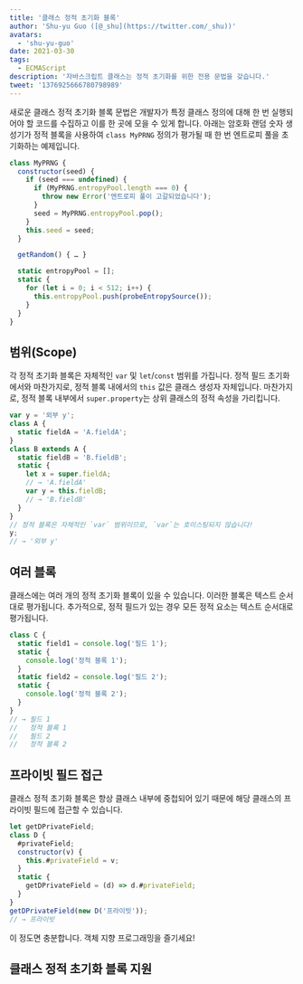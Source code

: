 ```yaml
---
title: '클래스 정적 초기화 블록'
author: 'Shu-yu Guo ([@_shu](https://twitter.com/_shu))'
avatars:
  - 'shu-yu-guo'
date: 2021-03-30
tags:
  - ECMAScript
description: '자바스크립트 클래스는 정적 초기화를 위한 전용 문법을 갖습니다.'
tweet: '1376925666780798989'
---
```

새로운 클래스 정적 초기화 블록 문법은 개발자가 특정 클래스 정의에 대해 한 번 실행되어야 할 코드를 수집하고 이를 한 곳에 모을 수 있게 합니다. 아래는 암호화 랜덤 숫자 생성기가 정적 블록을 사용하여 `class MyPRNG` 정의가 평가될 때 한 번 엔트로피 풀을 초기화하는 예제입니다.

<!--truncate-->
```js
class MyPRNG {
  constructor(seed) {
    if (seed === undefined) {
      if (MyPRNG.entropyPool.length === 0) {
        throw new Error('엔트로피 풀이 고갈되었습니다');
      }
      seed = MyPRNG.entropyPool.pop();
    }
    this.seed = seed;
  }

  getRandom() { … }

  static entropyPool = [];
  static {
    for (let i = 0; i < 512; i++) {
      this.entropyPool.push(probeEntropySource());
    }
  }
}
```

## 범위(Scope)

각 정적 초기화 블록은 자체적인 `var` 및 `let`/`const` 범위를 가집니다. 정적 필드 초기화에서와 마찬가지로, 정적 블록 내에서의 `this` 값은 클래스 생성자 자체입니다. 마찬가지로, 정적 블록 내부에서 `super.property`는 상위 클래스의 정적 속성을 가리킵니다.

```js
var y = '외부 y';
class A {
  static fieldA = 'A.fieldA';
}
class B extends A {
  static fieldB = 'B.fieldB';
  static {
    let x = super.fieldA;
    // → 'A.fieldA'
    var y = this.fieldB;
    // → 'B.fieldB'
  }
}
// 정적 블록은 자체적인 `var` 범위이므로, `var`는 호이스팅되지 않습니다!
y;
// → '외부 y'
```

## 여러 블록

클래스에는 여러 개의 정적 초기화 블록이 있을 수 있습니다. 이러한 블록은 텍스트 순서대로 평가됩니다. 추가적으로, 정적 필드가 있는 경우 모든 정적 요소는 텍스트 순서대로 평가됩니다.

```js
class C {
  static field1 = console.log('필드 1');
  static {
    console.log('정적 블록 1');
  }
  static field2 = console.log('필드 2');
  static {
    console.log('정적 블록 2');
  }
}
// → 필드 1
//   정적 블록 1
//   필드 2
//   정적 블록 2
```

## 프라이빗 필드 접근

클래스 정적 초기화 블록은 항상 클래스 내부에 중첩되어 있기 때문에 해당 클래스의 프라이빗 필드에 접근할 수 있습니다.

```js
let getDPrivateField;
class D {
  #privateField;
  constructor(v) {
    this.#privateField = v;
  }
  static {
    getDPrivateField = (d) => d.#privateField;
  }
}
getDPrivateField(new D('프라이빗'));
// → 프라이빗
```

이 정도면 충분합니다. 객체 지향 프로그래밍을 즐기세요!

## 클래스 정적 초기화 블록 지원

<feature-support chrome="91 https://bugs.chromium.org/p/v8/issues/detail?id=11375"
                 firefox="no"
                 safari="no"
                 nodejs="no"
                 babel="yes https://babeljs.io/docs/en/babel-plugin-proposal-class-static-block"></feature-support>
